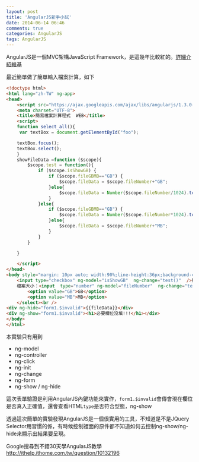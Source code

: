 ```yaml
---
layout: post
title: 'AngularJS新手小試'
date: 2014-06-14 06:46
comments: true
categories: AngularJS
tags: AngularJS
---
```

AngularJS是一個MVC架構JavaScript Framework，是這幾年比較紅的。[詳細介紹維基](http://zh.wikipedia.org/wiki/AngularJS)

最近簡單做了簡單輸入檔案計算，如下
<!--more-->


```html
<!doctype html>
<html lang="zh-TW" ng-app>
<head>
	<script src="https://ajax.googleapis.com/ajax/libs/angularjs/1.3.0-beta.11/angular.min.js"></script>
	<meta charset="UTF-8">
	<title>簡易檔案計算程式  WEB</title>
	<script>
	function select_all(){
	 var textBox = document.getElementById("foo");

	textBox.focus();
	textBox.select();
	}
	showFileData =function ($scope){
		$scope.test = function(){
			if ($scope.isShowGB) {
				if ($scope.fileGBMB=="GB") {
					$scope.fileData = $scope.fileNumber+"GB";
				}else{
					$scope.fileData = Number($scope.fileNumber/1024).toFixed(1)+"GB";
				}
			}else{
				if ($scope.fileGBMB=="GB") {
					$scope.fileData = Number($scope.fileNumber*1024).toFixed(0)+"MB";
				}else{
					$scope.fileData = $scope.fileNumber+"MB";
				}
			}
		}

	}

	</script>
</head>
<body style="margin: 10px auto; width:90%;line-height:36px;background-color:#e6e6e6" ng-controller="showFileData" ng-form="form1">
	<input type="checkbox" ng-model="isShowGB"  ng-change="test()"  />顯示GB<br />
	檔案大小：<input  type="number" ng-model="fileNumber"  ng-change="test()" required /><select ng-model="fileGBMB" ng-init="fileGBMB='GB'" ng-change="test()" required>
		<option value="GB">GB</option>
		<option value="MB">MB</option>
	</select><br />
<div ng-hide="form1.$invalid">{{fileData}}</div>
<div ng-show="form1.$invalid"><h1>必要欄位沒填!!!</h1></div>
</body>
</html>
```

本實驗只有用到
* ng-model
* ng-controller
* ng-click
* ng-init
* ng-change
* ng-form
* ng-show / ng-hide

這次表單驗證是利用AngularJS內鍵功能來實作，`form1.$invalid`會傳會現在欄位是否真入正確值，還會查看HTML`type`是否符合型態，ng-show

透過這次簡單的實驗發現AngularJS是一個很實用的工具，不知道是不是JQuery Selector用習慣的係，有時候控制裡面的原件都不知道如何去控制ng-show/ng-hide來顯示出結果要呈現。

Google搜尋到不錯30天學AngularJS教學
http://ithelp.ithome.com.tw/question/10132196